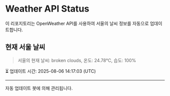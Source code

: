 
# Weather API Status

이 리포지토리는 OpenWeather API를 사용하여 서울의 날씨 정보를 자동으로 업데이트합니다.

## 현재 서울 날씨
> 서울의 현재 날씨: broken clouds, 온도: 24.78°C, 습도: 100%

⏳ 업데이트 시간: 2025-08-06 14:17:03 (UTC)

---
자동 업데이트 봇에 의해 관리됩니다.
